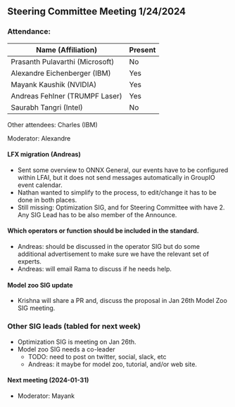 ## Steering Committee Meeting 1/24/2024

### Attendance:

| Name (Affiliation)              | Present  |
| ------------------------------- | -------- |
| Prasanth Pulavarthi (Microsoft) | No |
| Alexandre Eichenberger (IBM)    | Yes |
| Mayank Kaushik (NVIDIA)         | Yes |
| Andreas Fehlner (TRUMPF Laser)  | Yes |
| Saurabh Tangri (Intel)          | No |

Other attendees: Charles (IBM)

Moderator: Alexandre

#### LFX migration (Andreas)
- Sent some overview to ONNX General, our events have to be configured within LFAI, but it does not send messages automatically in GroupIO event calendar.
- Nathan wanted to simplify to the process, to edit/change it has to be done in both places.
- Still missing: Optimization SIG, and for Steering Committee with have 2. Any SIG Lead has to be also member of the Announce.

#### Which operators or function should be included in the standard.
- Andreas: should be discussed in the operator SIG but do some additional advertisement to make sure we have the relevant set of experts.
- Andreas: will email Rama to discuss if he needs help.

#### Model zoo SIG update
-    Krishna will share a PR and, discuss the proposal in Jan 26th Model Zoo SIG meeting.

### Other SIG leads (tabled for next week)
- Optimization SIG is meeting on Jan 26th.
- Model zoo SIG needs a co-leader
   - TODO: need to post on twitter, social, slack, etc
   - Andreas: it maybe for model zoo, tutorial, and/or web site.
   
#### Next meeting (2024-01-31) 
 - Moderator: Mayank
